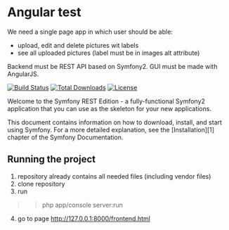 Angular test
========================

 We need a single page app in which user should be able:
* upload, edit and delete pictures wit labels
* see all uploaded pictures (label must be in images alt attribute)

Backend must be REST API based on Symfony2.
GUI must be made with AngularJS.

[![Build Status](https://travis-ci.org/gimler/symfony-rest-edition.png?branch=2.3)](https://travis-ci.org/gimler/symfony-rest-edition) [![Total Downloads](https://poser.pugx.org/gimler/symfony-rest-edition/downloads.png)](https://packagist.org/packages/gimler/symfony-rest-edition)
[![License](https://poser.pugx.org/gimler/symfony-rest-edition/license)](https://packagist.org/packages/gimler/symfony-rest-edition)

Welcome to the Symfony REST Edition - a fully-functional Symfony2
application that you can use as the skeleton for your new applications.

This document contains information on how to download, install, and start
using Symfony. For a more detailed explanation, see the [Installation][1]
chapter of the Symfony Documentation.

Running the project
----------------------------------

1. repository already contains all needed files (including vendor files)
2. clone repository
3. run
>> php app/console server:run
4. go to page http://127.0.0.1:8000/frontend.html